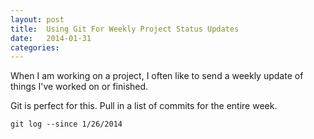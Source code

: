 ```yaml
---
layout: post
title:  Using Git For Weekly Project Status Updates
date:   2014-01-31
categories:
---
```


When I am working on a project, I often like to send a weekly update of things I've worked on or finished.

Git is perfect for this. Pull in a list of commits for the entire week.

```git log --since 1/26/2014```
